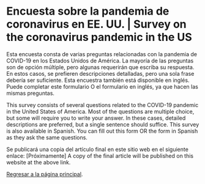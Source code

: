 # Encuesta sobre la pandemia de coronavirus en EE. UU. | Survey on the coronavirus pandemic in the US

Esta encuesta consta de varias preguntas relacionadas con la pandemia de COVID-19 en los Estados Unidos de América. La mayoría de las preguntas son de opción múltiple, pero algunas requerirán que escriba su respuesta. En estos casos, se prefieren descripciones detalladas, pero una sola frase debería ser suficiente.
Esta encuestra también está disponible en inglés. Puede completar este formulario O el formulario en inglés, ya que hacen las mismas preguntas.

This survey consists of several questions related to the COVID-19 pandemic in the United States of America. Most of the questions are multiple choice, but some will require you to write your answer. In these cases, detailed descriptions are preferred, but a single sentence should suffice.
This survey is also available in Spanish. You can fill out this form OR the form in Spanish as they ask the same questions.

Se publicará una copia del artículo final en este sitio web en el siguiente enlace: [Próximamente]
A copy of the final article will be published on this website at the above link.


[Regresar a la página principal](/index/).
